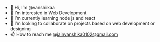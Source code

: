 - 👋 Hi, I’m @vanshiikaa
- 👀 I’m interested in Web Development
- 🌱 I’m currently learning node js and react
- 💞️ I’m looking to collaborate on projects based on web development or designing
- 📫 How to reach me @jainvanshika0102@gmail.com

<!---
vanshiikaa/vanshiikaa is a ✨ special ✨ repository because its `README.md` (this file) appears on your GitHub profile.
You can click the Preview link to take a look at your changes.
--->
